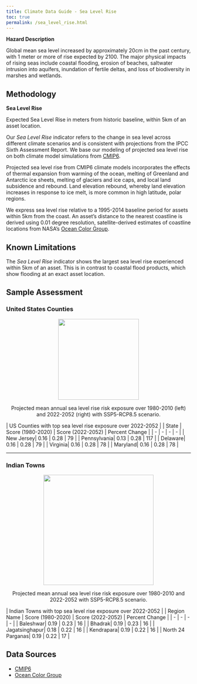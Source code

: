 ```yaml
---
title: Climate Data Guide - Sea Level Rise
toc: true
permalink: /sea_level_rise.html
---
```


**Hazard Description**

Global mean sea level increased by approximately 20cm in the past century, with 1 meter or more of rise expected by 2100. The major physical impacts of rising seas include coastal flooding, erosion of beaches, saltwater intrusion into aquifers, inundation of fertile deltas, and loss of biodiversity in marshes and wetlands.

## Methodology
**Sea Level Rise** 

Expected Sea Level Rise in meters from historic baseline, within 5km of an asset location.

Our <i>Sea Level Rise</i> indicator refers to the change in sea level across different climate scenarios and is consistent with projections from the IPCC Sixth Assessment Report. We base our modeling of projected sea level rise on both climate model simulations from [CMIP6](https://www.wcrp-climate.org/wgcm-cmip/wgcm-cmip6). 

Projected sea level rise from CMIP6 climate models incorporates the effects of thermal expansion from warming of the ocean, melting of Greenland and Antarctic ice sheets, melting of glaciers and ice caps, and local land subsidence and rebound. Land elevation rebound, whereby land elevation increases in response to ice melt, is more common in high latitude, polar regions.  

We express sea level rise relative to a 1995-2014 baseline period for assets within 5km from the coast. An asset’s distance to the nearest coastline is derived using 0.01 degree resolution, satellite-derived estimates of coastline locations from NASA’s [Ocean Color Group](https://oceancolor.gsfc.nasa.gov/docs/distfromcoast/).

## Known Limitations
The <i>Sea Level Rise</i> indicator shows the largest sea level rise experienced within 5km of an asset.  This is in contrast to coastal flood products, which show flooding at an exact asset location. 

## Sample Assessment
### United States Counties
<p align="center">
<img height="220" src="assets/images/dataguide/SLR_usa_1980_2020_v_2022-2052.png">
</p>

<p align="center">
Projected mean annual sea level rise risk exposure over 1980-2010 (left) and 2022-2052 (right) with SSP5-RCP8.5 scenario.
</p>

| US Counties with top sea level rise exposure over 2022-2052 |
| State | Score (1980-2020) | Score (2022-2052) | Percent Change | 
| - | - | - | - |
| New Jersey| 0.16 | 0.28 | 79 |
| Pennsylvania| 0.13 | 0.28 | 117 |
| Delaware| 0.16 | 0.28 | 79 |
| Virginia| 0.16 | 0.28 | 78 |
| Maryland| 0.16 | 0.28 | 78 |

<hr>

### Indian Towns

<p align="center">
<img height="300" src="assets/images/dataguide/SLR_india_1980_2020_v_2022-2052.png">
</p>

<p align="center">
Projected mean annual sea level rise risk exposure over 1980-2010 and 2022-2052 with SSP5-RCP8.5 scenario.
</p>

| Indian Towns with top sea level rise exposure over 2022-2052 |
| Region Name | Score (1980-2020) | Score (2022-2052) | Percent Change | 
| - | - | - | - |
| Baleshwar| 0.19 | 0.23 | 16 |
| Bhadrak| 0.19 | 0.23 | 16 |
| Jagatsinghapur| 0.18 | 0.22 | 16 |
| Kendrapara| 0.19 | 0.22 | 16 |
| North 24 Parganas| 0.19 | 0.22 | 17 |


## Data Sources
- [CMIP6](https://www.wcrp-climate.org/wgcm-cmip/wgcm-cmip6)
- [Ocean Color Group](https://oceancolor.gsfc.nasa.gov/docs/distfromcoast/)
